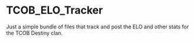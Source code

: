 # TCOB_ELO_Tracker

Just a simple bundle of files that track and post the ELO and other stats for the TCOB Destiny clan. 
